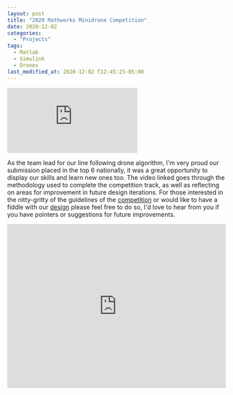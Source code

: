 ```yaml
---
layout: post
title: "2020 Mathworks Minidrone Competition"
date: 2020-12-02
categories: 
  - "Projects"
tags:
  - Matlab
  - Simulink
  - Drones
last_modified_at: 2020-12-02 T12:45:25-05:00
---
```


<div class="video-container">
  <iframe class="embed-responsive-item" src="https://www.youtube-nocookie.com/embed/gfnBs7dARIM?controls=0&amp;" frameborder="0"  allowfullscreen></iframe>
</div>

As the team lead for our line following drone algorithm, I'm very proud our submission placed in the top 6 nationally, it was a great opportunity to display our skills and learn new ones too. The video linked goes through the methodology used to complete the competition track, as well as reflecting on areas for improvement in future design iterations. For those interested in the nitty-gritty of the guidelines of the [competition](https://www.mathworks.com/videos/mathworks-minidrone-competition-introduction-to-the-competition-1551870041860.html) or would like to have a fiddle with our [design](https://github.com/joshuaallchin/GODrones) please feel free to do so, I'd love to hear from you if you have pointers or suggestions for future improvements.

<div style="padding:75% 0 0 0;position:relative;"><iframe src="https://player.vimeo.com/video/772594329?h=3ed0b2f3ce&amp;badge=0&amp;autopause=0&amp;player_id=0&amp;app_id=58479" frameborder="0" allow="autoplay; fullscreen; picture-in-picture" allowfullscreen style="position:absolute;top:0;left:0;width:100%;height:100%;" title="Mathworks Minidrone Competition Entry 2020.mp4"></iframe></div><script src="https://player.vimeo.com/api/player.js"></script>